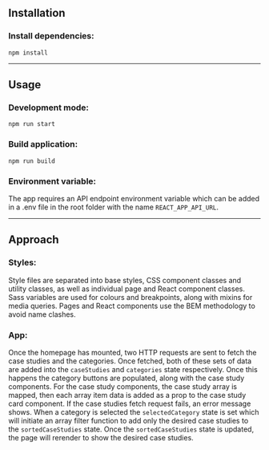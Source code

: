 ## Installation

### Install dependencies:

```shell
npm install
```

---

## Usage

### Development mode:

```shell
npm run start
```

### Build application:

```shell
npm run build
```

### Environment variable:

The app requires an API endpoint environment variable which can be added in a .env file in the root folder with the name `REACT_APP_API_URL`.

---

## Approach

### Styles:

Style files are separated into base styles, CSS component classes and utility classes, as well as individual page and React component classes. Sass variables are used for colours and breakpoints, along with mixins for media queries. Pages and React components use the BEM methodology to avoid name clashes.

### App:

Once the homepage has mounted, two HTTP requests are sent to fetch the case studies and the categories. Once fetched, both of these sets of data are added into the `caseStudies` and `categories` state respectively. Once this happens the category buttons are populated, along with the case study components. For the case study components, the case study array is mapped, then each array item data is added as a prop to the case study card component. If the case studies fetch request fails, an error message shows. When a category is selected the `selectedCategory` state is set which will initiate an array filter function to add only the desired case studies to the `sortedCaseStudies` state. Once the `sortedCaseStudies` state is updated, the page will rerender to show the desired case studies.
